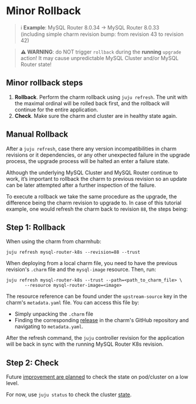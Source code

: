 # Minor Rollback

> :information_source: **Example**: MySQL Router 8.0.34 -> MySQL Router 8.0.33<br/>
(including simple charm revision bump: from revision 43 to revision 42)

> **:warning: WARNING**: do NOT trigger `rollback` during the **running** `upgrade` action! It may cause unpredictable MySQL Cluster and/or MySQL Router state!

## Minor rollback steps
1. **Rollback**. Perform the charm rollback using `juju refresh`. The unit with the maximal ordinal will be rolled back first, and the rollback will continue for the entire application.
2. **Check**. Make sure the charm and cluster are in healthy state again.

## Manual Rollback

After a `juju refresh`, case there any version incompatibilities in charm revisions or it dependencies, or any other unexpected failure in the upgrade process, the upgrade process will be halted an enter a failure state.

Although the underlying MySQL Cluster and MySQL Router continue to work, it’s important to rollback the charm to previous revision so an update can be later attempted after a further inspection of the failure.

To execute a rollback we take the same procedure as the upgrade, the difference being the charm revision to upgrade to. In case of this tutorial example, one would refresh the charm back to revision `88`, the steps being:

## Step 1: Rollback

When using the charm from charmhub:

```shell
juju refresh mysql-router-k8s --revision=88 --trust
```

When deploying from a local charm file, you need to have the previous revision's `.charm` file and the `mysql-image` resource. Then, run:

```shell
juju refresh mysql-router-k8s --trust --path=<path_to_charm_file> \
       --resource mysql-router-image=<image>
```
The resource reference can be found under the `upstream-source` key in the charm's `metadata.yaml` file. You can access this file by:
* Simply unpacking the `.charm` file
* Finding the corresponding [release](https://github.com/canonical/mysql-router-k8s-operator/releases) in the charm's GitHub repository and navigating to `metadata.yaml`.

After the refresh command, the `juju` controller revision for the application will be back in sync with the running MySQL Router K8s revision.

## Step 2: Check

Future [improvement are planned](https://warthogs.atlassian.net/browse/DPE-2620) to check the state on pod/cluster on a low level.

For now, use `juju status` to check the cluster [state](/t/11866).
